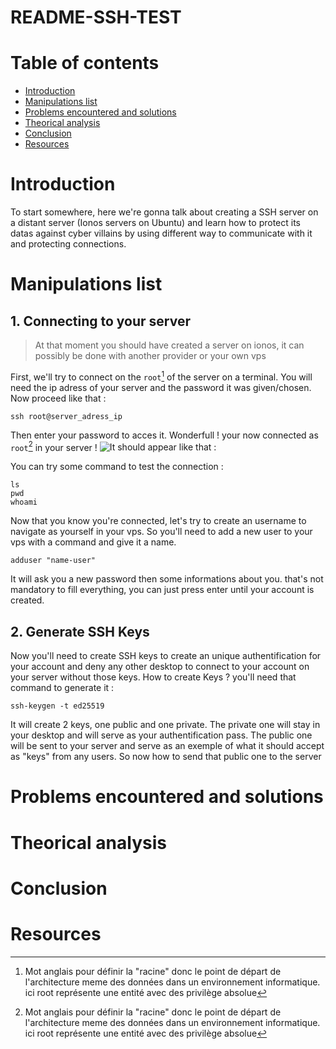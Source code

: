 # README-SSH-TEST

# Table of contents

- [Introduction](#Introduction)
- [Manipulations list](#Manipulations-list)
- [Problems encountered and solutions](#Problems-encountered-and-solutions)
- [Theorical analysis](#Theorical-analysis)
- [Conclusion](#Conclusion)
- [Resources](#Resources)
  
# Introduction

To start somewhere, here we're gonna talk about creating a SSH server on a distant server (Ionos servers on Ubuntu) and learn how to protect its datas against cyber villains by using different way to communicate with it and protecting connections.

# Manipulations list

## 1. Connecting to your server

> At that moment you should have created a server on ionos, it can possibly be done with another provider or your own vps

First, we'll try to connect on the `root`[^1] of the server on a terminal.
You will need the ip adress of your server and the password it was given/chosen.
Now proceed like that :
[^1]: Mot anglais pour définir la "racine" donc le point de départ de l'architecture meme des données dans un environnement informatique. ici root représente une entité avec des privilège absolue
```
ssh root@server_adress_ip
```
Then enter your password to acces it. Wonderfull ! your now connected as `root`[^1] in your server !
![It should appear like that :](image.jpg)

You can try some command to test the connection :
```
ls
pwd
whoami 
```
Now that you know you're connected, let's try to create an username to navigate as yourself in your vps.
So you'll need to add a new user to your vps with a command and give it a name.
```
adduser "name-user"
```
It will ask you a new password then some informations about you. that's not mandatory to fill everything, you can just press enter until your account is created.

## 2. Generate SSH Keys

Now you'll need to create SSH keys to create an unique authentification for your account and deny any other desktop to connect to your account on your server without those keys. How to create Keys ? you'll need that command to generate it :

```
ssh-keygen -t ed25519
```
It will create 2 keys, one public and one private. The private one will stay in your desktop and will serve as your authentification pass. The public one will be sent to your server and serve as an exemple of what it should accept as "keys" from any users. So now how to send that public one to the server



# Problems encountered and solutions

# Theorical analysis

# Conclusion

# Resources

